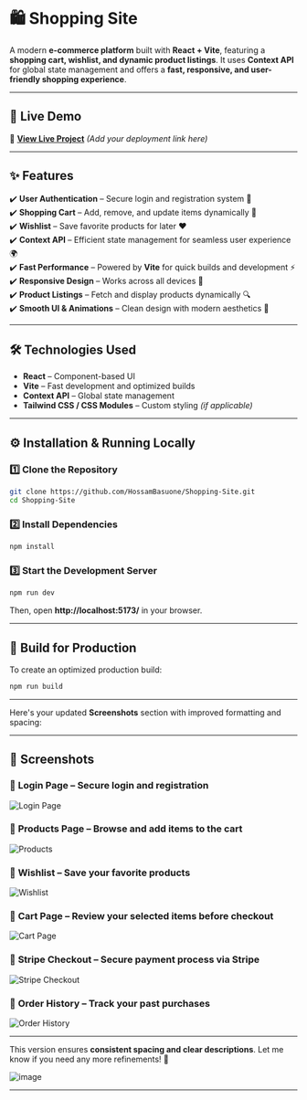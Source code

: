 # 🛍️ **Shopping Site**  

A modern **e-commerce platform** built with **React + Vite**, featuring a **shopping cart, wishlist, and dynamic product listings**. It uses **Context API** for global state management and offers a **fast, responsive, and user-friendly shopping experience**.  

---

## 🚀 **Live Demo**  
🔗 **[View Live Project](#)** *(Add your deployment link here)*  

---

## ✨ **Features**  

✔️ **User Authentication** – Secure login and registration system 🔑  
✔️ **Shopping Cart** – Add, remove, and update items dynamically 🛒  
✔️ **Wishlist** – Save favorite products for later ❤️  
✔️ **Context API** – Efficient state management for seamless user experience 🌍  
✔️ **Fast Performance** – Powered by **Vite** for quick builds and development ⚡  
✔️ **Responsive Design** – Works across all devices 📱  
✔️ **Product Listings** – Fetch and display products dynamically 🔍  
✔️ **Smooth UI & Animations** – Clean design with modern aesthetics 🎨  

---

## 🛠 **Technologies Used**  

- **React** – Component-based UI  
- **Vite** – Fast development and optimized builds  
- **Context API** – Global state management  
- **Tailwind CSS / CSS Modules** – Custom styling *(if applicable)*  

---

## ⚙️ **Installation & Running Locally**  

### 1️⃣ **Clone the Repository**  
```bash
git clone https://github.com/HossamBasuone/Shopping-Site.git
cd Shopping-Site
```  

### 2️⃣ **Install Dependencies**  
```bash
npm install
```  

### 3️⃣ **Start the Development Server**  
```bash
npm run dev
```  
Then, open **http://localhost:5173/** in your browser.  

---

## 🚀 **Build for Production**  

To create an optimized production build:  
```bash
npm run build
```  

---

Here's your updated **Screenshots** section with improved formatting and spacing:  

---

## 📸 **Screenshots**  

### 🔹 **Login Page** – Secure login and registration  
![Login Page](https://github.com/user-attachments/assets/69d069ed-9319-4730-899e-41b2bb25a5e9)  

### 🔹 **Products Page** – Browse and add items to the cart  
![Products](https://github.com/user-attachments/assets/fb9ed1f0-19a1-4423-b1be-03bb1fd70f1c)  

### 🔹 **Wishlist** – Save your favorite products  
![Wishlist](https://github.com/user-attachments/assets/f3341455-fc18-4c55-b1ec-182bec2c4a17)  

### 🔹 **Cart Page** – Review your selected items before checkout  
![Cart Page](https://github.com/user-attachments/assets/a6644e8e-dfaa-4e95-90eb-4e1835516ec8)  

### 🔹 **Stripe Checkout** – Secure payment process via Stripe  
![Stripe Checkout](https://github.com/user-attachments/assets/eef3543f-0558-4bdf-8733-8e4237a8dfab)  

### 🔹 **Order History** – Track your past purchases  
![Order History](https://github.com/user-attachments/assets/309362c2-13e6-4ac2-a386-f9461f2c977e)  

---

This version ensures **consistent spacing and clear descriptions**. Let me know if you need any more refinements! 🚀


![image](https://github.com/user-attachments/assets/309362c2-13e6-4ac2-a386-f9461f2c977e)


---

